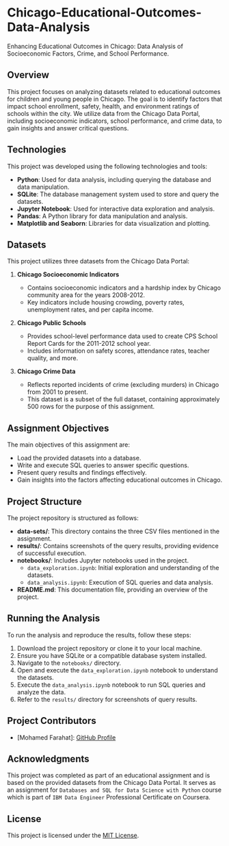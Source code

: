 # Chicago-Educational-Outcomes-Data-Analysis
Enhancing Educational Outcomes in Chicago: Data Analysis of Socioeconomic Factors, Crime, and School Performance.

## Overview

This project focuses on analyzing datasets related to educational outcomes for children and young people in Chicago. The goal is to identify factors that impact school enrollment, safety, health, and environment ratings of schools within the city. We utilize data from the Chicago Data Portal, including socioeconomic indicators, school performance, and crime data, to gain insights and answer critical questions.

## Technologies

This project was developed using the following technologies and tools:

- **Python**: Used for data analysis, including querying the database and data manipulation.
- **SQLite**: The database management system used to store and query the datasets.
- **Jupyter Notebook**: Used for interactive data exploration and analysis.
- **Pandas**: A Python library for data manipulation and analysis.
- **Matplotlib and Seaborn**: Libraries for data visualization and plotting.


## Datasets

This project utilizes three datasets from the Chicago Data Portal:

1. **Chicago Socioeconomic Indicators**
   - Contains socioeconomic indicators and a hardship index by Chicago community area for the years 2008-2012.
   - Key indicators include housing crowding, poverty rates, unemployment rates, and per capita income.

2. **Chicago Public Schools**
   - Provides school-level performance data used to create CPS School Report Cards for the 2011-2012 school year.
   - Includes information on safety scores, attendance rates, teacher quality, and more.

3. **Chicago Crime Data**
   - Reflects reported incidents of crime (excluding murders) in Chicago from 2001 to present.
   - This dataset is a subset of the full dataset, containing approximately 500 rows for the purpose of this assignment.

## Assignment Objectives

The main objectives of this assignment are:
- Load the provided datasets into a database.
- Write and execute SQL queries to answer specific questions.
- Present query results and findings effectively.
- Gain insights into the factors affecting educational outcomes in Chicago.

## Project Structure

The project repository is structured as follows:

- **data-sets/**: This directory contains the three CSV files mentioned in the assignment.
- **results/**: Contains screenshots of the query results, providing evidence of successful execution.
- **notebooks/**: Includes Jupyter notebooks used in the project.
   - `data_exploration.ipynb`: Initial exploration and understanding of the datasets.
   - `data_analysis.ipynb`: Execution of SQL queries and data analysis.
- **README.md**: This documentation file, providing an overview of the project.

## Running the Analysis

To run the analysis and reproduce the results, follow these steps:

1. Download the project repository or clone it to your local machine.
2. Ensure you have SQLite or a compatible database system installed.
3. Navigate to the `notebooks/` directory.
4. Open and execute the `data_exploration.ipynb` notebook to understand the datasets.
5. Execute the `data_analysis.ipynb` notebook to run SQL queries and analyze the data.
6. Refer to the `results/` directory for screenshots of query results.

## Project Contributors

- [Mohamed Farahat]: [GitHub Profile](https://github.com/Farahat612)

## Acknowledgments

This project was completed as part of an educational assignment and is based on the provided datasets from the Chicago Data Portal.
It serves as an assignment for `Databases and SQL for Data Science with Python` course which is part of `IBM Data Engineer` Professional Certificate on Coursera. 

## License

This project is licensed under the [MIT License](LICENSE).


